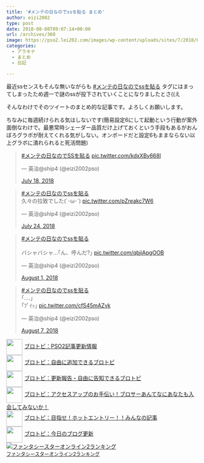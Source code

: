 ```yaml
---
title: '#メンテの日なのでssを貼る まとめ'
author: eizi2002
type: post
date: 2018-08-08T09:07:14+00:00
url: /archives/360
image: https://pso2.lei202.com/images/wp-content/uploads/sites/7/2018/08/2b46406bd3ce6b015112948008a8eef1.png
categories:
  - アラキナ
  - まとめ
  - 日記

---
```

 

最近ssセンスもそんな無いながらも <a href="https://twitter.com/hashtag/%E3%83%A1%E3%83%B3%E3%83%86%E3%81%AE%E6%97%A5%E3%81%AA%E3%81%AE%E3%81%A7ss%E3%82%92%E8%B2%BC%E3%82%8B" target="_blank">#メンテの日なのでssを貼る</a> タグにはまってしまったため週一で謎のssが投下されていくことになりましたとさ((え

そんなわけでそのツイートのまとめ的な記事です。よろしくお願いします。

<p class="has-cyan-bluish-gray-color">
  ちなみに毎週続けられる気はしないです(簡易設定6にして起動という行動が案外面倒なわけで。最悪常時シェーダー品質だけ上げておくという手段もあるがおんぼろグラボが耐えてくれる気がしない。オンボードだと設定6もままならない以上グラボに潰れられると死活問題)
</p>

<blockquote class="twitter-tweet">
  <p lang="und" dir="ltr">
    <a href="https://twitter.com/hashtag/%E3%83%A1%E3%83%B3%E3%83%86%E3%81%AE%E6%97%A5%E3%81%AA%E3%81%AE%E3%81%A7SS%E3%82%92%E8%B2%BC%E3%82%8B?src=hash&ref_src=twsrc%5Etfw">#メンテの日なのでSSを貼る</a> <a href="https://t.co/kdxXBy668l">pic.twitter.com/kdxXBy668l</a>
  </p>— 英治@ship4 (@eizi2002pso) 
  
  <a href="https://twitter.com/eizi2002pso/status/1019445051246559232?ref_src=twsrc%5Etfw">July 18, 2018</a>
</blockquote>

<blockquote class="twitter-tweet">
  <p lang="ja" dir="ltr">
    <a href="https://twitter.com/hashtag/%E3%83%A1%E3%83%B3%E3%83%86%E3%81%AE%E6%97%A5%E3%81%AA%E3%81%AE%E3%81%A7ss%E3%82%92%E8%B2%BC%E3%82%8B?src=hash&ref_src=twsrc%5Etfw">#メンテの日なのでssを貼る</a><br />久々の拉致でした(´･ω･`) <a href="https://t.co/pZreakc7W6">pic.twitter.com/pZreakc7W6</a>
  </p>— 英治@ship4 (@eizi2002pso) 
  
  <a href="https://twitter.com/eizi2002pso/status/1021792822754562054?ref_src=twsrc%5Etfw">July 24, 2018</a>
</blockquote>

<blockquote class="twitter-tweet">
  <p lang="ja" dir="ltr">
    <a href="https://twitter.com/hashtag/%E3%83%A1%E3%83%B3%E3%83%86%E3%81%AE%E6%97%A5%E3%81%AA%E3%81%AE%E3%81%A7ss%E3%82%92%E8%B2%BC%E3%82%8B?src=hash&ref_src=twsrc%5Etfw">#メンテの日なのでssを貼る</a><br /><br />バシャバシャ&#8230;｢ん、呼んだ?｣ <a href="https://t.co/qbjiApgOOB">pic.twitter.com/qbjiApgOOB</a>
  </p>— 英治@ship4 (@eizi2002pso) 
  
  <a href="https://twitter.com/eizi2002pso/status/1024493636942159873?ref_src=twsrc%5Etfw">August 1, 2018</a>
</blockquote>

<blockquote class="twitter-tweet">
  <p lang="ja" dir="ltr">
    <a href="https://twitter.com/hashtag/%E3%83%A1%E3%83%B3%E3%83%86%E3%81%AE%E6%97%A5%E3%81%AA%E3%81%AE%E3%81%A7ss%E3%82%92%E8%B2%BC%E3%82%8B?src=hash&ref_src=twsrc%5Etfw">#メンテの日なのでssを貼る</a><br />｢&#8230;.｣<br />｢ﾌﾟｲｯ｣ <a href="https://t.co/cfS45mAZvk">pic.twitter.com/cfS45mAZvk</a>
  </p>— 英治@ship4 (@eizi2002pso) 
  
  <a href="https://twitter.com/eizi2002pso/status/1026858143458910208?ref_src=twsrc%5Etfw">August 7, 2018</a>
</blockquote>

[<img src="https://blogcircle.jp/thumb/commu/163/1" style="width:3em !important;height:3em !important;vertical-align:middle;margin-right:.4em;" />ブロトピ：PSO2記事更新情報][1]  
[<img src="https://blogcircle.jp/thumb/commu/583/3" style="width:3em !important;height:3em !important;vertical-align:middle;margin-right:.4em;" />ブロトピ：自由に追加できるブロトピ][2]  
[<img src="https://blogcircle.jp/thumb/commu/677/2" style="width:3em !important;height:3em !important;vertical-align:middle;margin-right:.4em;" />ブロトピ：更新報告・自由に告知できるブロトピ][3]  
[<img src="https://blogcircle.jp/thumb/commu/853/2" style="width:3em !important;height:3em !important;vertical-align:middle;margin-right:.4em;" />ブロトピ：アクセスアップのお手伝い！ブロサーあんてなにあなたも入会してみないか！][4]  
[<img src="https://blogcircle.jp/thumb/commu/1097/6" style="width:3em !important;height:3em !important;vertical-align:middle;margin-right:.4em;" />ブロトピ：目指せ！ホットエントリー！！みんなの記事][5]  
[<img src="https://blogcircle.jp/thumb/commu/414/2" style="width:3em !important;height:3em !important;vertical-align:middle;margin-right:.4em;" />ブロトピ：今日のブログ更新][6]  
<a href="//blog.with2.net/link/?1901224:2510" target="_blank"><img src="https://blog.with2.net/img/banner/c/banner_1/br_c_2510_1.gif" title="ファンタシースターオンライン2ランキング" /></a>  
<a href="//blog.with2.net/link/?1901224:2510" target="_blank" style="font-size: 0.9em;">ファンタシースターオンライン2ランキング</a>

 [1]: https://blogcircle.jp/commu/163/topic/2
 [2]: https://blogcircle.jp/commu/583/topic/6
 [3]: https://blogcircle.jp/commu/677/topic/3
 [4]: https://blogcircle.jp/commu/853/topic/4
 [5]: https://blogcircle.jp/commu/1097/topic/1
 [6]: https://blogcircle.jp/commu/414/topic/3